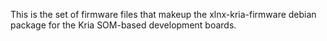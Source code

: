 This is the set of firmware files that makeup the xlnx-kria-firmware debian package for the Kria SOM-based development boards. 


